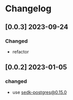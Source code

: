 # Changelog
<!-- https://keepachangelog.com/en/1.0.0/ -->

## [0.0.3]  2023-09-24
### Changed
- refactor

## [0.0.2]  2023-01-05
### changed
- use sedk-postgres@0.15.0

